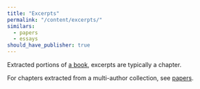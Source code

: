 ```yaml
---
title: "Excerpts"
permalink: "/content/excerpts/"
similars:
  - papers
  - essays
should_have_publisher: true
---
```


Extracted portions of [a book](/content/monographs/), excerpts are typically a chapter.

For chapters extracted from a multi-author collection, see [papers](/content/papers/).
